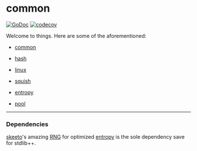 # common
[![GoDoc](https://godoc.org/github.com/yunginnanet/common?status.svg)](https://pkg.go.dev/github.com/yunginnanet/common) [![codecov](https://codecov.io/gh/yunginnanet/common/branch/main/graph/badge.svg?token=vk5frSGqhq)](https://codecov.io/gh/yunginnanet/common)

Welcome to things. Here are some of the aforementioned:

* [common](https://pkg.go.dev/github.com/yunginnanet/common)

* [hash](https://pkg.go.dev/github.com/yunginnanet/common/hash)

* [linux](https://pkg.go.dev/github.com/yunginnanet/common/linux)

* [squish](https://pkg.go.dev/github.com/yunginnanet/common/squish)

* [entropy](https://pkg.go.dev/github.com/yunginnanet/common/entropy)

* [pool](https://pkg.go.dev/github.com/yunginnanet/common/pool)

---

### Dependencies

[skeeto](https://github.com/skeeto)'s amazing [RNG](https://github.com/skeeto/rng-go) for optimized [entropy](https://pkg.go.dev/github.com/yunginnanet/common/entropy) is the sole dependency save for stdlib++.

